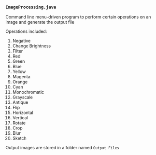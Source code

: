 ### ```ImageProcessing.java```

Command line menu-driven program to perform certain operations on an image and generate the output file

Operations included:
 1. Negative
 2. Change Brightness
 3. Filter
   1. Red
   2. Green
   3. Blue
   4. Yellow
   5. Magenta
   6. Orange
   7. Cyan
 4. Monochromatic
   1. Grayscale
   2. Antique
 5. Flip
   1. Horizontal
   2. Vertical
 6. Rotate
 7. Crop
 8. Blur
 9. Sketch
 
 Output images are stored in a folder named ```Output Files```
